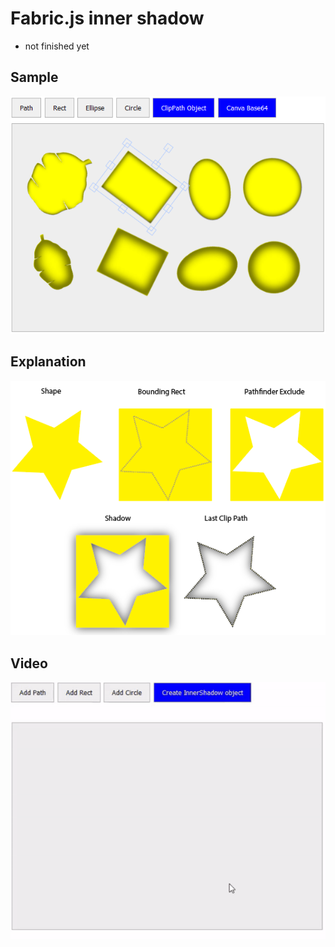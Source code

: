 # Fabric.js inner shadow

* not finished yet 

## Sample
<img src="src/sample-1.png">

## Explanation
<img src="src/show-me-the-code.png">

## Video
<img src="src/sample-full.gif">
